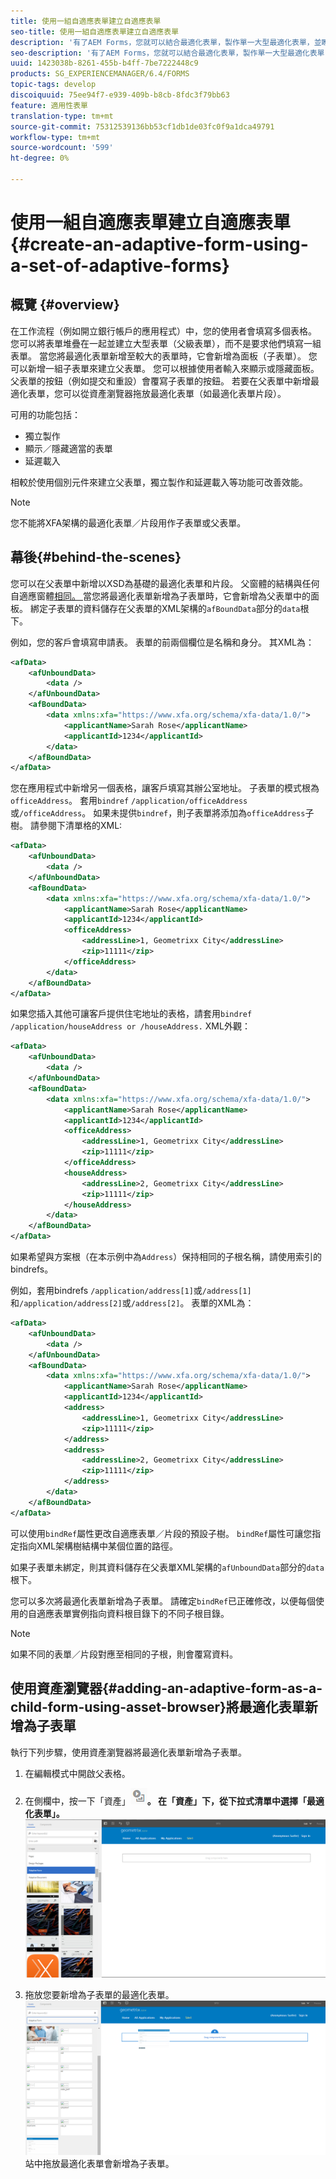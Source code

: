 ```yaml
---
title: 使用一組自適應表單建立自適應表單
seo-title: 使用一組自適應表單建立自適應表單
description: '有了AEM Forms，您就可以結合最適化表單，製作單一大型最適化表單，並瞭解其功能。 '
seo-description: '有了AEM Forms，您就可以結合最適化表單，製作單一大型最適化表單，並瞭解其功能。 '
uuid: 1423038b-8261-455b-b4ff-7be7222448c9
products: SG_EXPERIENCEMANAGER/6.4/FORMS
topic-tags: develop
discoiquuid: 75ee94f7-e939-409b-b8cb-8fdc3f79bb63
feature: 適用性表單
translation-type: tm+mt
source-git-commit: 75312539136bb53cf1db1de03fc0f9a1dca49791
workflow-type: tm+mt
source-wordcount: '599'
ht-degree: 0%

---
```



# 使用一組自適應表單建立自適應表單{#create-an-adaptive-form-using-a-set-of-adaptive-forms}

## 概覽 {#overview}

在工作流程（例如開立銀行帳戶的應用程式）中，您的使用者會填寫多個表格。 您可以將表單堆疊在一起並建立大型表單（父級表單），而不是要求他們填寫一組表單。 當您將最適化表單新增至較大的表單時，它會新增為面板（子表單）。 您可以新增一組子表單來建立父表單。 您可以根據使用者輸入來顯示或隱藏面板。 父表單的按鈕（例如提交和重設）會覆寫子表單的按鈕。 若要在父表單中新增最適化表單，您可以從資產瀏覽器拖放最適化表單（如最適化表單片段）。

可用的功能包括：

* 獨立製作
* 顯示／隱藏適當的表單
* 延遲載入

相較於使用個別元件來建立父表單，獨立製作和延遲載入等功能可改善效能。

>[!NOTE]
>
>您不能將XFA架構的最適化表單／片段用作子表單或父表單。

## 幕後{#behind-the-scenes}

您可以在父表單中新增以XSD為基礎的最適化表單和片段。 父窗體的結構與任何自適應窗體[相同。 ](/help/forms/using/prepopulate-adaptive-form-fields.md)當您將最適化表單新增為子表單時，它會新增為父表單中的面板。 綁定子表單的資料儲存在父表單的XML架構的`afBoundData`部分的`data`根下。

例如，您的客戶會填寫申請表。 表單的前兩個欄位是名稱和身分。 其XML為：

```xml
<afData>
    <afUnboundData>
        <data />
    </afUnboundData>
    <afBoundData>
        <data xmlns:xfa="https://www.xfa.org/schema/xfa-data/1.0/">
            <applicantName>Sarah Rose</applicantName>
            <applicantId>1234</applicantId>
        </data>
    </afBoundData>
</afData>
```

您在應用程式中新增另一個表格，讓客戶填寫其辦公室地址。 子表單的模式根為`officeAddress`。 套用`bindref` `/application/officeAddress`或`/officeAddress`。 如果未提供`bindref`，則子表單將添加為`officeAddress`子樹。 請參閱下清單格的XML:

```xml
<afData>
    <afUnboundData>
        <data />
    </afUnboundData>
    <afBoundData>
        <data xmlns:xfa="https://www.xfa.org/schema/xfa-data/1.0/">
            <applicantName>Sarah Rose</applicantName>
            <applicantId>1234</applicantId>
            <officeAddress>
                <addressLine>1, Geometrixx City</addressLine>
                <zip>11111</zip>
            </officeAddress>
        </data>
    </afBoundData>
</afData>
```

如果您插入其他可讓客戶提供住宅地址的表格，請套用`bindref` `/application/houseAddress or /houseAddress.` XML外觀：

```xml
<afData>
    <afUnboundData>
        <data />
    </afUnboundData>
    <afBoundData>
        <data xmlns:xfa="https://www.xfa.org/schema/xfa-data/1.0/">
            <applicantName>Sarah Rose</applicantName>
            <applicantId>1234</applicantId>
            <officeAddress>
                <addressLine>1, Geometrixx City</addressLine>
                <zip>11111</zip>
            </officeAddress>
            <houseAddress>
                <addressLine>2, Geometrixx City</addressLine>
                <zip>11111</zip>
            </houseAddress>
        </data>
    </afBoundData>
</afData>
```

如果希望與方案根（在本示例中為`Address`）保持相同的子根名稱，請使用索引的bindrefs。

例如，套用bindrefs `/application/address[1]`或`/address[1]`和`/application/address[2]`或`/address[2]`。 表單的XML為：

```xml
<afData>
    <afUnboundData>
        <data />
    </afUnboundData>
    <afBoundData>
        <data xmlns:xfa="https://www.xfa.org/schema/xfa-data/1.0/">
            <applicantName>Sarah Rose</applicantName>
            <applicantId>1234</applicantId>
            <address>
                <addressLine>1, Geometrixx City</addressLine>
                <zip>11111</zip>
            </address>
            <address>
                <addressLine>2, Geometrixx City</addressLine>
                <zip>11111</zip>
            </address>
        </data>
    </afBoundData>
</afData>
```

可以使用`bindRef`屬性更改自適應表單／片段的預設子樹。 `bindRef`屬性可讓您指定指向XML架構樹結構中某個位置的路徑。

如果子表單未綁定，則其資料儲存在父表單XML架構的`afUnboundData`部分的`data`根下。

您可以多次將最適化表單新增為子表單。 請確定`bindRef`已正確修改，以便每個使用的自適應表單實例指向資料根目錄下的不同子根目錄。

>[!NOTE]
>
>如果不同的表單／片段對應至相同的子根，則會覆寫資料。

## 使用資產瀏覽器{#adding-an-adaptive-form-as-a-child-form-using-asset-browser}將最適化表單新增為子表單

執行下列步驟，使用資產瀏覽器將最適化表單新增為子表單。

1. 在編輯模式中開啟父表格。
1. 在側欄中，按一下「資產」****![assets-browser](assets/assets-browser.png)。 在「資產」下，從下拉式清單中選擇「最適化表單」。****
   [ ![在「資產」下選取最適化表單](assets/asset.png)](assets/asset-1.png)

1. 拖放您要新增為子表單的最適化表單。
   [ ![將最適化表單拖放至您的網](assets/drag-drop.png)](assets/drag-drop-1.png)站中拖放最適化表單會新增為子表單。

